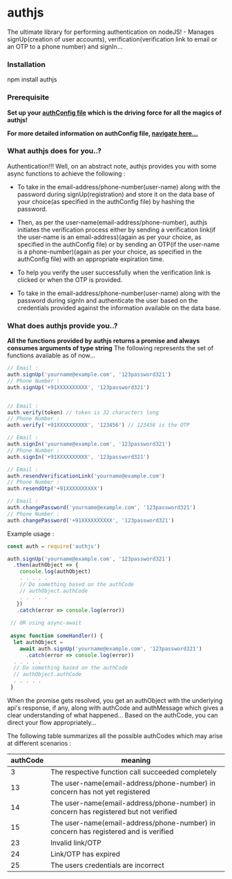 # authjs

The ultimate library for performing authentication on nodeJS! -
Manages signUp(creation of user accounts), verification(verification link to email or an OTP to a phone number) and signIn...


### Installation
npm install authjs


### Prerequisite
**Set up your [authConfig file](https://github.com/VinayakRugvedi/authjs/blob/master/authConfig.js) which is the driving force for all the magics of authjs!**

**For more detailed information on authConfig file, [navigate here...](https://github.com/VinayakRugvedi/authjs/blob/master/authConfig.js)**


### What authjs does for you..?
Authentication!!!
Well, on an abstract note, authjs provides you with some async functions to achieve the following :

* To take in the email-address/phone-number(user-name) along with the password during signUp(registration) and store it on the data base of your choice(as specified in the authConfig file) by hashing the password.

* Then, as per the user-name(email-address/phone-number), authjs initiates the verification process either by sending a verification link(if the user-name is an email-address)(again as per your choice, as specified in the authConfig file) or by sending an OTP(if the user-name is a phone-number)(again as per your choice, as specified in the authConfig file) with an appropriate expiration time.

* To help you verify the user successfully when the verification link is clicked or when the OTP is provided.

* To take in the email-address/phone-number(user-name) along with the password during signIn and authenticate the user based on the credentials provided against the information available on the data base.


### What does authjs provide you..?
**All the functions provided by authjs returns a promise and always consumes arguments of type string**
The following represents the set of functions available as of now...

```javascript
// Email :
auth.signUp('yourname@example.com', '123password321')
// Phone Number :
auth.signUp('+91XXXXXXXXXX', '123password321')


// Email :
auth.verify(token) // token is 32 characters long
// Phone Number :
auth.verify('+91XXXXXXXXXX', '123456') // 123456 is the OTP

// Email :
auth.signIn('yourname@example.com', '123password321')
// Phone Number :
auth.signIn('+91XXXXXXXXXX', '123password321')

// Email :
auth.resendVerificationLink('yourname@example.com')
// Phone Number :
auth.resendOtp('+91XXXXXXXXXX')

// Email :
auth.changePassword('yourname@example.com', '123password321')
// Phone Number :
auth.changePassword('+91XXXXXXXXXX', '123password321')
```

Example usage : 
```javascript
const auth = require('authjs')

auth.signUp('yourname@example.com', '123password321')
  .then(authObject => {
    console.log(authObject)
    . . . . .
    // Do something based on the authCode
    // authObject.authCode
    . . . . .
   })
   .catch(error => console.log(error))
   
 // OR using async-await
   
 async function someHandler() {
  let authObject = 
    await auth.signUp('yourname@example.com', '123password321')
      .catch(error => console.log(error))
  . . . . .
  // Do something based on the authCode
  // authObject.authCode
  . . . . .
 }
```

When the promise gets resolved, you get an authObject with the underlying api's response, if any,
along with authCode and authMessage which gives a clear understanding of what happened...
Based on the authCode, you can direct your flow appropriately...

The following table summarizes all the possible authCodes which may arise at different scenarios :

authCode | meaning
-------- | -------
3 | The respective function call succeeded completely
13 | The user-name(email-address/phone-number) in concern has not yet registered
14 | The user-name(email-address/phone-number) in concern has registered but not verified
15 | The user-name(email-address/phone-number) in concern has registered and is verified
23 | Invalid link/OTP
24 | Link/OTP has expired
25 | The users credentials are incorrect
